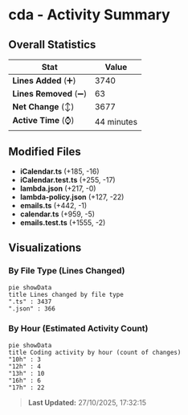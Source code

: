 # cda - Activity Summary 

## Overall Statistics

| Stat                   | Value                                                             |
| ---------------------- | ----------------------------------------------------------------- |
| **Lines Added** (➕)   | 3740                                          |
| **Lines Removed** (➖) | 63                                        |
| **Net Change** (↕)    | 3677                |
| **Active Time** (⌚)   | 44 minutes |


## Modified Files
- **iCalendar.ts** (+185, -16)
- **iCalendar.test.ts** (+255, -17)
- **lambda.json** (+217, -0)
- **lambda-policy.json** (+127, -22)
- **emails.ts** (+442, -1)
- **calendar.ts** (+959, -5)
- **emails.test.ts** (+1555, -2)

## Visualizations

### By File Type (Lines Changed)

```mermaid
pie showData
title Lines changed by file type
".ts" : 3437
".json" : 366
```

### By Hour (Estimated Activity Count)

```mermaid
pie showData
title Coding activity by hour (count of changes)
"10h" : 3
"12h" : 4
"13h" : 10
"16h" : 6
"17h" : 22
```


> **Last Updated:** 27/10/2025, 17:32:15